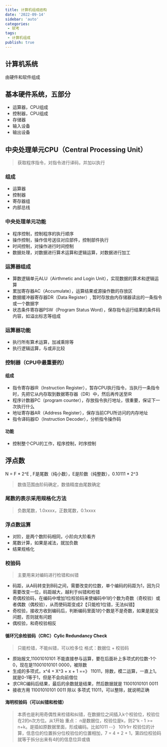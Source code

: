 ```yaml
---
title: 计算机组成结构
date: '2022-09-14'
sidebar: 'auto'
categories:
 - 软考
tags:
 - 计算机组成
publish: true
---
```

## 计算机系统
由硬件和软件组成

## 基本硬件系统，五部分
- 运算器，CPU组成
- 控制器，CPU组成
- 存储器
- 输入设备
- 输出设备

## 中央处理单元CPU（Central Processing Unit）
> 获取程序指令，对指令进行译码，并加以执行
### 组成
- 运算器
- 控制器
- 寄存器组
- 内部总线

### 中央处理单元功能
- 程序控制，控制程序的执行顺序
- 操作控制，操作信号送往对应部件，控制部件执行
- 时间控制，对操作进行时间控制
- 数据处理，对数据进行算术运算和逻辑运算，对数据进行加工

### 运算器组成
- 算数逻辑单元ALU（Airthmetic and Login Unit），实现数据的算术和逻辑运算
- 累加寄存器AC（Accumulate），运算结果或源操作数的存放区
- 数据缓冲器寄存器DR（Data Register）, 暂时存放由内存储器读出的一条指令或一个数据字
- 状态条件寄存器PSW（Program Status Word），保存指令运行结果的条件码内容，如溢出标志等组成

### 运算器功能
- 执行所有算术运算，加减乘除等
- 执行逻辑运算，与或非比较

### 控制器（CPU中最重要的）
#### 组成
- 指令寄存器IR（Instruction Register），暂存CPU执行指令，当执行一条指令时，先把它从内存取到数据寄存器（DR）中，然后再传送至IR
- 程序计数器PC（program counter），存放指令执行地址，很重要，保证下一次执行什么
- 地址寄存器AR（Address Register），保存当前CPU所访问的内存地址
- 指令译码器ID（Instruction Decoder），分析指令操作码

#### 功能
- 控制整个CPU的工作，程序控制，时序控制


## 浮点数
N = F * 2^E , F是尾数（纯小数），E是阶数（纯整数），0.10111 * 2^3
> 数值范围由阶码确定，数值精度由尾数确定

### 尾数的表示采用规格化方法
> 负数尾数，1.0xxxx，正数尾数，0.1xxxx

### 浮点数运算
- 对阶，是两个数阶码相同，小阶向大阶看齐
- 尾数计算，如果是减法，就加负数
- 结果规格化

### 校验码
> 主要用来对编码进行检错和纠错
- 码距，从A码转变到B码之间，需要改变的位数，单个编码的码距为1，因为只需要改变一位，码距越大，越利于纠错和检错
- 奇偶校验码，在编码中增加1位校验码来使编码中1的个数为奇数（奇校验）或者偶数（偶校验），从而使码距变成2【只能检1位错，无法纠错】
- 奇校验，接收方收到编码后，判断编码里面1的个数是不是奇数，如果是就没问题，否则就有问题
- 偶校验，和奇校验相反

#### 循环冗余检验码（CRC）Cylic Redundancy Check
> 只能检错，不能纠错，可以检多位
格式：数据位 + 校验码
- 原始报文,11001010101 不能直接参与运算，要在后面补上多项式的位数-1个0，现在是11001010101 0000，被除数
- 生成的多项式，x^4 + X^3 + x + 1 ==》 11011，除数，模二运算，一直上1。就是0-1等于1，但是不会向前借位
- 求CRC编码后结果，最后的余数就是结果，然后数据就是 11001010101  0011
- 接收方用 11001010101  0011 除以 多项式 11011，可以整除，就说明正确


#### 海明校验码（可以纠错和检错）
> 本质也是利用奇偶性来检错和纠错，在数据位之间插入k个校验位，校验位在2的n次方位。从1开始
重点： n是数据位，校验位是k，则2^k - 1 >= n+k。是插如原数据里面，形成编码。比如1011 --》 101r1rr
> 校验位的计算，信息位的位置拆分位校验位的位置相加，7 = 4 + 2 + 1，第四位校验码就等于拆分出来有4的的信息位异或值